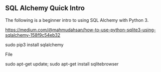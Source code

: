 ## SQL Alchemy Quick Intro

The following is a beginner intro to using SQL Alchemy with Python 3.

https://medium.com/@mahmudahsan/how-to-use-python-sqlite3-using-sqlalchemy-158f9c54eb32

sudo pip3 install sqlalchemy

File

sudo apt-get update; sudo apt-get install sqlitebrowser
